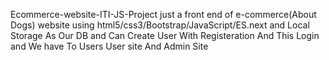 Ecommerce-website-ITI-JS-Project
just a front end of e-commerce(About Dogs) website using html5/css3/Bootstrap/JavaScript/ES.next and Local Storage As Our DB and Can Create User With Registeration And This Login and We have To Users User site And Admin Site
